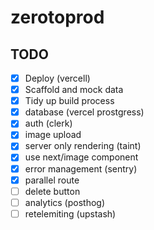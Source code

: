 # zerotoprod

## TODO

- [x] Deploy (vercell)
- [x] Scaffold and mock data
- [x] Tidy up build process
- [x] database (vercel prostgress)
- [x] auth (clerk)
- [x] image upload
- [x] server only rendering (taint)
- [x] use next/image component
- [x] error management (sentry)
- [x] parallel route
- [ ] delete button
- [ ] analytics (posthog)
- [ ] retelemiting (upstash)
